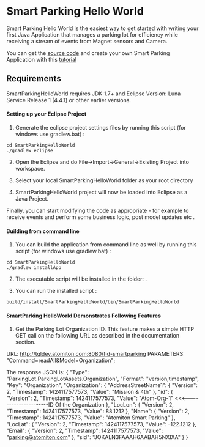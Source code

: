 # Smart Parking Hello World

Smart Parking Hello World  is the easiest way to get started with writing your first Java Application that manages a parking lot for efficiency while receiving a stream of events from Magnet sensors and Camera. 

You can get the [source code](https://github.com/Atomtion/SmartParkingHelloWorld) and create your own Smart Parking  Application with this [tutorial](http://tqldev.atomiton.com/docs)


## Requirements

SmartParkingHelloWorld requires JDK 1.7+ and Eclipse Version: Luna Service Release 1 (4.4.1) or other earlier versions.

#### Setting up your Eclipse Project

1. Generate the eclipse project settings files by running this script (for windows use gradlew.bat) : 
```
cd SmartParkingHelloWorld
./gradlew eclipse
```

2. Open the Eclipse and do File->Import->General->Existing Project into workspace.

3. Select your local SmartParkingHelloWorld folder as your root directory

4. SmartParkingHelloWorld project will now be loaded into Eclipse as a Java Project.


Finally, you can start modifying the code as appropriate - for example to receive events and
perform some business logic, post model updates etc .

#### Building from command line

1. You can build the application from command line as well by running this script (for windows use gradlew.bat) :
```
cd SmartParkingHelloWorld
./gradlew installApp
```

2. The executable script will be installed in the folder: . 

3. You can run the installed script :

```
build/install/SmartParkingHelloWorld/bin/SmartParkingHelloWorld
```

#### SmartParking HelloWorld Demonstrates Following Features

1. Get the Parking Lot Organization ID. This feature makes a simple HTTP GET call on the following URL as 
described in the documentation section. 

URL: http://tqldev.atomiton.com:8080/fid-smartparking
PARAMETERS: "Command=readAll&Model=Organization";

The response JSON is:
{
    "Type": "ParkingLot.ParkingLotAssets.Organization",
    "Format": "version,timestamp",
    "Key": "Organization",
    "Organization": {
        "AddressStreetName1": {
            "Version": 2,
            "Timestamp": 1424117577573,
            "Value": "Mission & 4th"
        },
        "id": {
            "Version": 2,
            "Timestamp": 1424117577573,
            "Value": "Atom-Org-1" <<<---------------------ID Of the Organization
        },
        "LocLon": {
            "Version": 2,
            "Timestamp": 1424117577573,
            "Value": 88.1212
        },
        "Name": {
            "Version": 2,
            "Timestamp": 1424117577573,
            "Value": "Atomiton Smart Parking"
        },
        "LocLat": {
            "Version": 2,
            "Timestamp": 1424117577573,
            "Value": -122.1212
        },
        "Email": {
            "Version": 2,
            "Timestamp": 1424117577573,
            "Value": "parking@atomiton.com"
        },
        "sid": "JOKALN3FAAAH6AABAH5NXIXA"
    }
}


